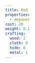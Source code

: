 ```yaml
---
title: Rod
properties:
  - empower
cost: 20
weight: 0.1
crafting:
  wood: 2
  cloth: 0
  hide: 0
  metal: 1
---
```


